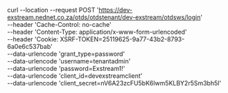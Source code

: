 curl --location --request POST 'https://dev-exstream.nednet.co.za/otds/otdstenant/dev-exstream/otdsws/login' \
--header 'Cache-Control: no-cache' \
--header 'Content-Type: application/x-www-form-urlencoded' \
--header 'Cookie: XSRF-TOKEN=25119625-9a77-43b2-8793-6a0e6c537bab' \
--data-urlencode 'grant_type=password' \
--data-urlencode 'username=tenantadmin' \
--data-urlencode 'password=Exstream1!' \
--data-urlencode 'client_id=devexstreamclient' \
--data-urlencode 'client_secret=nV6A23zcFU5bK6lwm5KLBY2r5Sm3bh5l'
